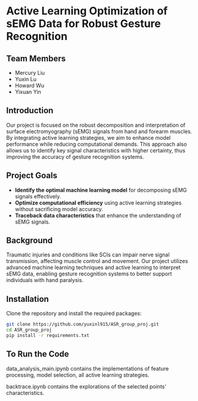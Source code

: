 # Active Learning Optimization of sEMG Data for Robust Gesture Recognition

## Team Members
- Mercury Liu
- Yuxin Lu
- Howard Wu
- Yixuan Yin

## Introduction
Our project is focused on the robust decomposition and interpretation of surface electromyography (sEMG) signals from hand and forearm muscles. By integrating active learning strategies, we aim to enhance model performance while reducing computational demands. This approach also allows us to identify key signal characteristics with higher certainty, thus improving the accuracy of gesture recognition systems.

## Project Goals
- **Identify the optimal machine learning model** for decomposing sEMG signals effectively.
- **Optimize computational efficiency** using active learning strategies without sacrificing model accuracy.
- **Traceback data characteristics** that enhance the understanding of sEMG signals.

## Background
Traumatic injuries and conditions like SCIs can impair nerve signal transmission, affecting muscle control and movement. Our project utilizes advanced machine learning techniques and active learning to interpret sEMG data, enabling gesture recognition systems to better support individuals with hand paralysis.

## Installation
Clone the repository and install the required packages:
```bash
git clone https://github.com/yuxinl915/ASR_group_proj.git
cd ASR_group_proj
pip install -r requirements.txt
```

## To Run the Code
data_analysis_main.ipynb contains the implementations of feature processing, model selection, all active learning strategies.

backtrace.ipynb contains the explorations of the selected points' characteristics.



